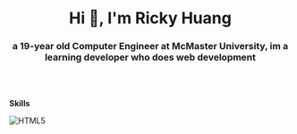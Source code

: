 <h1 align="center">Hi 👋, I'm Ricky Huang</h1>

<h3 align="center">a 19-year old Computer Engineer at McMaster University, im a learning developer who does web development </h3>

<br><br>

<b> Skills</b>

![HTML5](https://img.shields.io/badge/html5-%23E34F26.svg?style=for-the-badge&logo=html5&logoColor=white)
<!--
**RickyHuangg/RickyHuangg** is a ✨ _special_ ✨ repository because its `README.md` (this file) appears on your GitHub profile.

Here are some ideas to get you started:

- 🔭 I’m currently working on ...
- 🌱 I’m currently learning ...
- 👯 I’m looking to collaborate on ...
- 🤔 I’m looking for help with ...
- 💬 Ask me about ...
- 📫 How to reach me: ...
- 😄 Pronouns: ...
- ⚡ Fun fact: ...
-->
